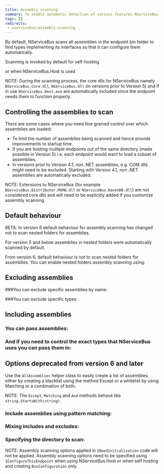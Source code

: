 ```yaml
---
title: Assembly scanning
summary: To enable automatic detection of various features NServiceBus scans your assemblies for well known types
tags: []
redirects:
 - nservicebus/assembly-scanning
---
```


By default, NServiceBus scans all assemblies in the endpoint bin folder to find types implementing its interfaces so that it can configure them automatically. 

Scanning is invoked by default for self-hosting

<!-- import ScanningDefault -->

or when NServiceBus.Host is used

<!-- import ScanningConfigurationInNSBHost -->

NOTE: During the scanning process, the core dlls for NServiceBus namely `NServiceBus.Core.dll`, `NServiceBus.dll` (in versions prior to Version 5) and if in use `NServiceBus.Host.exe` are automatically included since the endpoint needs them to function properly.


## Controlling the assemblies to scan

There are some cases where you need fine grained control over which assemblies are loaded:

- To limit the number of assemblies being scanned and hence provide improvements to startup time.
- If you are hosting multiple endpoints out of the same directory (made possible in Version 5) i.e. each endpoint would want to load a subset of assemblies.
- In versions prior to Version 4.1, non .NET assemblies, e.g. COM dlls might need to be excluded. Starting with Version 4.1, non .NET assemblies are automatically excluded.
 
NOTE: Extensions to NServiceBus (for example `NServiceBus.Distributor.MSMQ.dll` or `NServiceBus.RavenDB.dll`) are not considered core dlls and will need to be explicitly added if you customize assembly scanning.

## Default behaviour

BETA: In version 6 default behaviour for assembly scanning has changed not to scan nested folders for assemblies.

For version 5 and below assemblies in nested folders were automatically scanned by default. 

From version 6, default behaviour is not to scan nested folders for assemblies. You can enable nested folders assembly scanning using:

<!-- ScanningNestedAssebliesEnabled -->

## Excluding assemblies


###You can exclude specific assemblies by name:

<!-- import ScanningExcludeByName -->

###You can exclude specific types:
<!-- import ScanningExcludeTypes -->

## Including assemblies
 
### You can pass assemblies:

<!-- import ScanningListOfAssemblies -->

### And if you need to control the exact types that NServiceBus uses you can pass them in:

<!-- import ScanningListOfTypes -->

## Options deprecated from version 6 and later

Use the `AllAssemblies` helper class to easily create a list of assemblies either by creating a blacklist using the method Except or a whitelist by using Matching or a combination of both.

NOTE: The `Except`, `Matching` and `And` methods behave like `string.StartsWith(string)`.

### Include assemblies using pattern matching:

<!-- import ScanningIncludeByPattern -->

### Mixing includes and excludes:

<!-- import ScanningMixingIncludeAndExclude -->

### Specifying the directory to scan:

<!-- import ScanningCustomDirectory -->


NOTE: Assembly scanning options applied in `INeedInitialization` code will not be applied. Assembly scanning options need to be specified using `IConfigureThisEndpoint` when using NServiceBus.Host or when self hosting and creating `BusConfiguration` only. 
